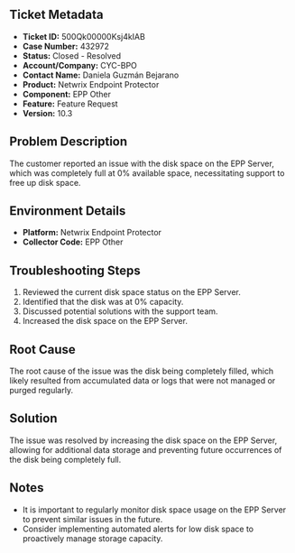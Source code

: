 ## Ticket Metadata
- **Ticket ID:** 500Qk00000Ksj4kIAB
- **Case Number:** 432972
- **Status:** Closed - Resolved
- **Account/Company:** CYC-BPO
- **Contact Name:** Daniela Guzmán Bejarano
- **Product:** Netwrix Endpoint Protector
- **Component:** EPP Other
- **Feature:** Feature Request
- **Version:** 10.3

## Problem Description
The customer reported an issue with the disk space on the EPP Server, which was completely full at 0% available space, necessitating support to free up disk space.

## Environment Details
- **Platform:** Netwrix Endpoint Protector
- **Collector Code:** EPP Other

## Troubleshooting Steps
1. Reviewed the current disk space status on the EPP Server.
2. Identified that the disk was at 0% capacity.
3. Discussed potential solutions with the support team.
4. Increased the disk space on the EPP Server.

## Root Cause
The root cause of the issue was the disk being completely filled, which likely resulted from accumulated data or logs that were not managed or purged regularly.

## Solution
The issue was resolved by increasing the disk space on the EPP Server, allowing for additional data storage and preventing future occurrences of the disk being completely full.

## Notes
- It is important to regularly monitor disk space usage on the EPP Server to prevent similar issues in the future.
- Consider implementing automated alerts for low disk space to proactively manage storage capacity.